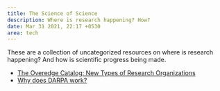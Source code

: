 ```yaml
---
title: The Science of Science
description: Where is research happening? How?
date: Mar 31 2021, 22:17 +0530
area: tech
---
```


These are a collection of uncategorized resources on where is research happening?
And how is scientific progress being made.

- [The Overedge Catalog: New Types of Research Organizations](https://arbesman.net/overedge/)
- [Why does DARPA work?](https://benjaminreinhardt.com/wddw)
